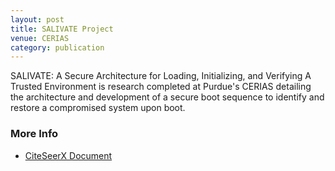 ```yaml
---
layout: post
title: SALIVATE Project
venue: CERIAS
category: publication
---
```


SALIVATE: A Secure Architecture for Loading, Initializing, and Verifying A Trusted Environment is research completed at Purdue's CERIAS detailing the architecture and development of a secure boot sequence to identify and restore a compromised system upon boot.

### More Info

* [CiteSeerX Document](http://citeseerx.ist.psu.edu/viewdoc/summary?doi=10.1.1.86.1777)
